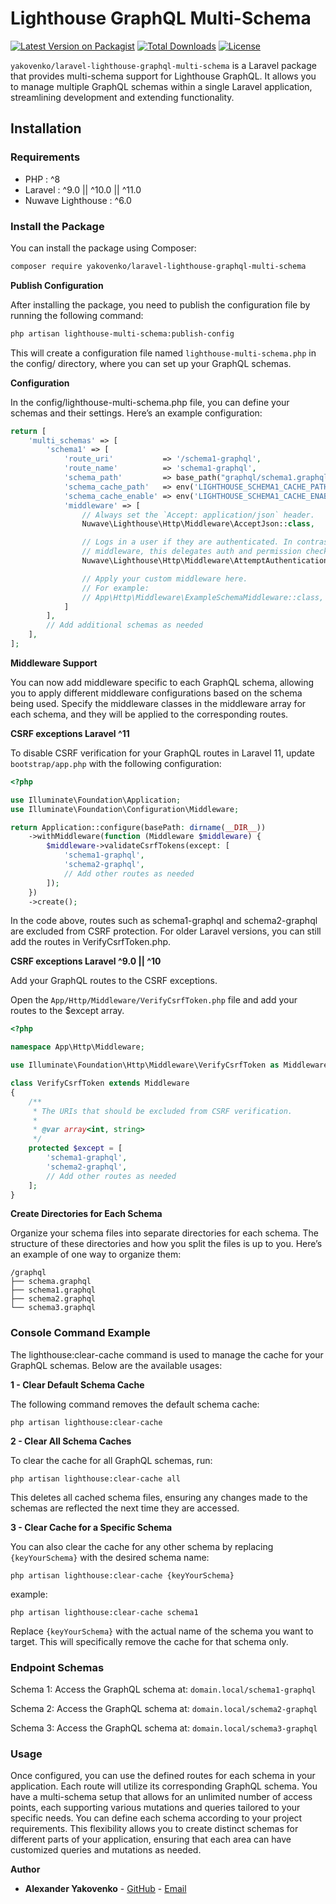 # Lighthouse GraphQL Multi-Schema

[![Latest Version on Packagist](https://img.shields.io/packagist/v/yakovenko/laravel-lighthouse-graphql-multi-schema.svg?style=flat-square)](https://packagist.org/packages/yakovenko/laravel-lighthouse-graphql-multi-schema)
[![Total Downloads](https://img.shields.io/packagist/dt/yakovenko/laravel-lighthouse-graphql-multi-schema.svg?style=flat-square)](https://packagist.org/packages/yakovenko/laravel-lighthouse-graphql-multi-schema)
[![License](https://img.shields.io/packagist/l/yakovenko/laravel-lighthouse-graphql-multi-schema.svg?style=flat-square)](https://opensource.org/licenses/MIT)


`yakovenko/laravel-lighthouse-graphql-multi-schema` is a Laravel package that provides multi-schema support for Lighthouse GraphQL. It allows you to manage multiple GraphQL schemas within a single Laravel application, streamlining development and extending functionality.

## Installation

### Requirements

- PHP               : ^8
- Laravel           : ^9.0 || ^10.0 || ^11.0
- Nuwave Lighthouse : ^6.0

### Install the Package

You can install the package using Composer:

```bash
composer require yakovenko/laravel-lighthouse-graphql-multi-schema
```

**Publish Configuration**

After installing the package, you need to publish the configuration file by running the following command:

```bash
php artisan lighthouse-multi-schema:publish-config
```

This will create a configuration file named `lighthouse-multi-schema.php` in the config/ directory, where you can set up your GraphQL schemas.

**Configuration**

In the config/lighthouse-multi-schema.php file, you can define your schemas and their settings. Here’s an example configuration:

```php
return [
    'multi_schemas' => [
        'schema1' => [
            'route_uri'           => '/schema1-graphql',
            'route_name'          => 'schema1-graphql',
            'schema_path'         => base_path("graphql/schema1.graphql"),
            'schema_cache_path'   => env('LIGHTHOUSE_SCHEMA1_CACHE_PATH', base_path("bootstrap/cache/schema1-schema.php")),
            'schema_cache_enable' => env('LIGHTHOUSE_SCHEMA1_CACHE_ENABLE', false),
            'middleware' => [
                // Always set the `Accept: application/json` header.
                Nuwave\Lighthouse\Http\Middleware\AcceptJson::class,

                // Logs in a user if they are authenticated. In contrast to Laravel's 'auth'
                // middleware, this delegates auth and permission checks to the field level.
                Nuwave\Lighthouse\Http\Middleware\AttemptAuthentication::class,

                // Apply your custom middleware here.
                // For example:
                // App\Http\Middleware\ExampleSchemaMiddleware::class,
            ]
        ],
        // Add additional schemas as needed
    ],
];
```

**Middleware Support**

You can now add middleware specific to each GraphQL schema, allowing you to apply different middleware configurations based on the schema being used. Specify the middleware classes in the middleware array for each schema, and they will be applied to the corresponding routes.

**CSRF exceptions Laravel ^11**

To disable CSRF verification for your GraphQL routes in Laravel 11, update `bootstrap/app.php` with the following configuration:

```php
<?php

use Illuminate\Foundation\Application;
use Illuminate\Foundation\Configuration\Middleware;

return Application::configure(basePath: dirname(__DIR__))
    ->withMiddleware(function (Middleware $middleware) {
        $middleware->validateCsrfTokens(except: [
            'schema1-graphql',
            'schema2-graphql',
            // Add other routes as needed
        ]);
    })
    ->create();
```

In the code above, routes such as schema1-graphql and schema2-graphql are excluded from CSRF protection. For older Laravel versions, you can still add the routes in VerifyCsrfToken.php.

**CSRF exceptions Laravel  ^9.0 || ^10**

Add your GraphQL routes to the CSRF exceptions.

Open the `App/Http/Middleware/VerifyCsrfToken.php` file and add your routes to the $except array.

```php
<?php

namespace App\Http\Middleware;

use Illuminate\Foundation\Http\Middleware\VerifyCsrfToken as Middleware;

class VerifyCsrfToken extends Middleware
{
    /**
     * The URIs that should be excluded from CSRF verification.
     *
     * @var array<int, string>
     */
    protected $except = [
        'schema1-graphql',
        'schema2-graphql',
        // Add other routes as needed
    ];
}
```

**Create Directories for Each Schema**

Organize your schema files into separate directories for each schema. The structure of these directories and how you split the files is up to you. Here’s an example of one way to organize them:
```
/graphql
├── schema.graphql
├── schema1.graphql
├── schema2.graphql
└── schema3.graphql
```

### Console Command Example

The lighthouse:clear-cache command is used to manage the cache for your GraphQL schemas. Below are the available usages:

**1 - Clear Default Schema Cache**

The following command removes the default schema cache:

```
php artisan lighthouse:clear-cache
```

**2 - Clear All Schema Caches**

To clear the cache for all GraphQL schemas, run:

```
php artisan lighthouse:clear-cache all
```

This deletes all cached schema files, ensuring any changes made to the schemas are reflected the next time they are accessed.

**3 - Clear Cache for a Specific Schema**

You can also clear the cache for any other schema by replacing `{keyYourSchema}` with the desired schema name:

```
php artisan lighthouse:clear-cache {keyYourSchema}
```

example:
```
php artisan lighthouse:clear-cache schema1
```

Replace `{keyYourSchema}` with the actual name of the schema you want to target. This will specifically remove the cache for that schema only.

### Endpoint Schemas

Schema 1: Access the GraphQL schema at:
```domain.local/schema1-graphql```

Schema 2: Access the GraphQL schema at:
```domain.local/schema2-graphql```

Schema 3: Access the GraphQL schema at:
```domain.local/schema3-graphql```

### Usage

Once configured, you can use the defined routes for each schema in your application. Each route will utilize its corresponding GraphQL schema. You have a multi-schema setup that allows for an unlimited number of access points, each supporting various mutations and queries tailored to your specific needs. You can define each schema according to your project requirements.
This flexibility allows you to create distinct schemas for different parts of your application, ensuring that each area can have customized queries and mutations as needed.

**Author**

- **Alexander Yakovenko** - [GitHub](https://github.com/as-yakovenko) - [Email](mailto:paffen.web@gmail.com)